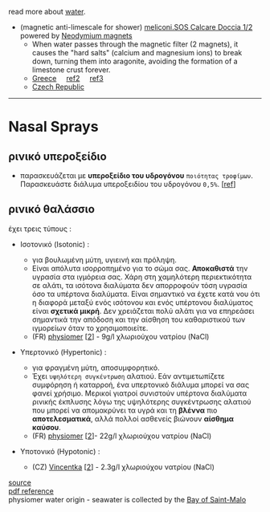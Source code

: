 read more about [water](https://www.pipiscrew.com/threads/water-explained.5738/).

* (magnetic anti-limescale for shower) [meliconi.SOS Calcare Doccia 1/2](https://www.meliconi.com/en/product/sos-calcare-doccia/) powered by [Neodymium magnets](https://en.wikipedia.org/wiki/Neodymium_magnet)
	* When water passes through the magnetic filter (2 magnets), it causes the "hard salts" (calcium and magnesium ions) to break down, turning them into aragonite, avoiding the formation of a limestone crust forever.
	* [Greece](https://www.skroutz.gr/s/23848415/Meliconi-Sos-Calcare-Shower-Μαγνητικό-Φίλτρο-Μπαταρίας-ή-Τηλεφώνου-Μπάνιου-070-0592.html) &nbsp; &nbsp; [ref2](https://cosmomarket.gr/index.php?p=4&item_id=354885) &nbsp; &nbsp; [ref3](https://welectronics.gr/product/meliconi-sos-calcare-070-0592-filtro-brushs/)
	* [Czech Republic](https://www.datart.cz/magneticky-odvapnovac-vody-meliconi-656155.html)

---

# Nasal Sprays

## ρινικό υπεροξείδιο

* παρασκευάζεται με **υπεροξείδιο του υδρογόνου** `ποιότητας τροφίμων`. Παρασκευάστε διάλυμα υπεροξειδίου του υδρογόνου `0,5%`. [[ref](https://www.pipiscrew.com/threads/67775/)]

## ρινικό θαλάσσιο

έχει τρεις τύπους : 

* Ισοτονικό (Isotonic) : 
    * για βουλωμένη μύτη, υγιεινή και πρόληψη.
    * Eίναι απόλυτα ισορροπημένο για το σώμα σας. **Αποκαθιστά** την υγρασία στα ιγμόρεια σας. Χάρη στη χαμηλότερη περιεκτικότητα σε αλάτι, τα ισότονα διαλύματα δεν απορροφούν τόση υγρασία όσο τα υπέρτονα διαλύματα. Είναι σημαντικό να έχετε κατά νου ότι η διαφορά μεταξύ ενός ισότονου και ενός υπέρτονου διαλύματος είναι **σχετικά μικρή**. Δεν χρειάζεται πολύ αλάτι για να επηρεάσει σημαντικά την απόδοση και την αίσθηση του καθαριστικού των ιγμορείων όταν το χρησιμοποιείτε.  
    * (FR) [physiomer](https://www.physiomer.com/product/physiomer-normal-jet/) [[2](https://www.physiomer.gr/Physiomer-normal-jet)] - 9g/l χλωριούχου νατρίου (NaCl)

* Υπερτονικό (Hypertonic) :  
    * για φραγμένη μύτη, αποσυμφορητικό.
    * Έχει `υψηλότερη συγκέντρωση` αλατιού. Εάν αντιμετωπίζετε συμφόρηση ή καταρροή, ένα υπερτονικό διάλυμα μπορεί να σας φανεί χρήσιμο. Μερικοί γιατροί συνιστούν υπέρτονα διαλύματα ρινικής έκπλυσης λόγω της υψηλότερης συγκέντρωσης αλατιού που μπορεί να απομακρύνει τα υγρά και τη **βλέννα** πιο **αποτελεσματικά**, αλλά πολλοί ασθενείς βιώνουν **αίσθημα καύσου**.  
    * (FR) [physiomer](https://www.physiomer.com/product/physiomer-hypertonic-2/) [[2](https://www.physiomer.gr/Physiomer-%CE%A5%CF%80%CE%AD%CF%81%CF%84%CE%BF%CE%BD%CE%BF)]- 22g/l χλωριούχου νατρίου (NaCl)

* Υποτονικό (Hypotonic) :
    * (CZ) [Vincentka](https://www.vincentka.cz/en/products/vincentka-nasal-spray-standard/) [[2](https://www.benu.cz/vincentka-nosni-sprej-standard-hypotonicky-25ml)] - 2.3g/l  χλωριούχου νατρίου (NaCl)

[source](https://www.achooallergy.com/blog/learning/isotonic-vs-hypertonic-which-saline-sinus-rinse-works-best-for-you/)  
[pdf reference](https://s3.eu-west-3.amazonaws.com/perrigo.com/dev-centralbrandmasterr-assets/documents/inline-documents/Physiomer%20%CE%A1%CE%B9%CE%BD%CE%B9%CE%BA%CF%8C%20%CE%94%CE%B9%CE%AC%CE%BB%CF%85%CE%BC%CE%B1_%CE%A6%CF%8D%CE%BB%CE%BB%CE%BF%20%CE%9F%CE%B4%CE%B7%CE%B3%CE%B9%CF%8E%CE%BD%20%CE%A7%CF%81%CE%AE%CF%83%CE%B7%CF%82%20(2).pdf)  
physiomer water origin - seawater is collected by the [Bay of Saint-Malo](https://en.wikipedia.org/wiki/Gulf_of_Saint-Malo)